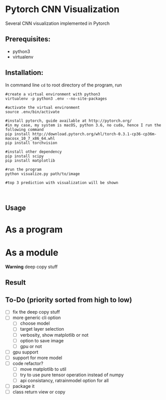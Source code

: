# Pytorch CNN Visualization
Several CNN visualization implemented in Pytorch

## Prerequisites:
- python3
- virtualenv

## Installation:
In command line `cd` to root directory of the program, run

```
#create a virtual environment with python3
virtualenv -p python3 .env --no-site-packages

#activate the virtual environment
source .env/bin/activate

#install pytorch, guide available at http://pytorch.org/
#in my case, my system is macOS, python 3.6, no cuda, hence I run the following command
pip install http://download.pytorch.org/whl/torch-0.3.1-cp36-cp36m-macosx_10_7_x86_64.whl
pip install torchvision

#install other dependency
pip install scipy
pip install matplotlib

#run the program
python visualize.py path/to/image

#top 3 prediction with visualization will be shown
```

<br/>

## Usage

# As a program

# As a module
**Warning** deep copy stuff

## Result

## To-Do (priority sorted from high to low)
- [ ] fix the deep copy stuff
- [ ] more generic cli option
  - [ ] choose model
  - [ ] target layer selection
  - [ ] verbosity, show matplotlib or not
  - [ ] option to save image
  - [ ] gpu or not
- [ ] gpu support
- [ ] support for more model
- [ ] code refactor?
  - [ ] move matplotlib to util
  - [ ] try to use pure tensor operation instead of numpy
  - [ ] api consistancy, ratrainmodel option for all
- [ ] package it
- [ ] class return view or copy
